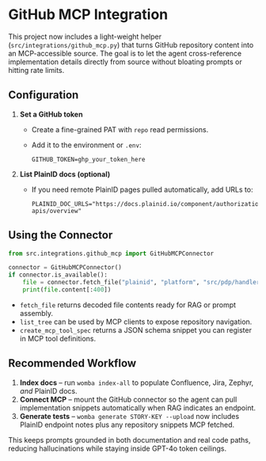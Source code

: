 # GitHub MCP Integration

This project now includes a light-weight helper (`src/integrations/github_mcp.py`) that turns GitHub repository content into an MCP-accessible source. The goal is to let the agent cross-reference implementation details directly from source without bloating prompts or hitting rate limits.

## Configuration

1. **Set a GitHub token**
   - Create a fine-grained PAT with `repo` read permissions.
   - Add it to the environment or `.env`:

     ```env
     GITHUB_TOKEN=ghp_your_token_here
     ```

2. **List PlainID docs (optional)**
   - If you need remote PlainID pages pulled automatically, add URLs to:

     ```env
     PLAINID_DOC_URLS="https://docs.plainid.io/component/authorization-apis/overview"
     ```

## Using the Connector

```python
from src.integrations.github_mcp import GitHubMCPConnector

connector = GitHubMCPConnector()
if connector.is_available():
    file = connector.fetch_file("plainid", "platform", "src/pdp/handler.py")
    print(file.content[:400])
```

- `fetch_file` returns decoded file contents ready for RAG or prompt assembly.
- `list_tree` can be used by MCP clients to expose repository navigation.
- `create_mcp_tool_spec` returns a JSON schema snippet you can register in MCP tool definitions.

## Recommended Workflow

1. **Index docs** – run `womba index-all` to populate Confluence, Jira, Zephyr, _and_ PlainID docs.
2. **Connect MCP** – mount the GitHub connector so the agent can pull implementation snippets automatically when RAG indicates an endpoint.
3. **Generate tests** – `womba generate STORY-KEY --upload` now includes PlainID endpoint notes plus any repository snippets MCP fetched.

This keeps prompts grounded in both documentation and real code paths, reducing hallucinations while staying inside GPT-4o token ceilings.

